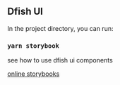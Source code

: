 ## Dfish UI

In the project directory, you can run:

### `yarn storybook`
see how to use dfish ui components

[online storybooks]()
